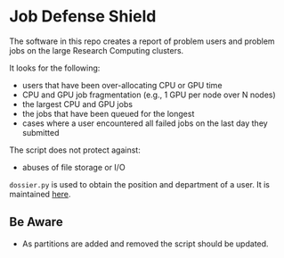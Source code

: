 # Job Defense Shield

The software in this repo creates a report of problem users and problem jobs on the large Research Computing clusters.

It looks for the following:
+ users that have been over-allocating CPU or GPU time
+ CPU and GPU job fragmentation (e.g., 1 GPU per node over N nodes)
+ the largest CPU and GPU jobs
+ the jobs that have been queued for the longest
+ cases where a user encountered all failed jobs on the last day they submitted

The script does not protect against:
+ abuses of file storage or I/O


`dossier.py` is used to obtain the position and department of a user. It is maintained [here](https://github.com/jdh4/tigergpu_visualization).


## Be Aware

- As partitions are added and removed the script should be updated.  

